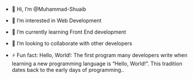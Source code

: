 - 👋 Hi, I’m @Muhammad-Shuaib
- 👀 I’m interested in Web Development
- 🌱 I’m currently learning Front End development
- 💞️ I’m looking to collaborate with other developers

- ⚡ Fun fact: Hello, World!: The first program many developers write when learning a new programming language is “Hello, World!”. This tradition dates back to the early days of programming..

<!---
Muhammad-Shuaib/Muhammad-Shuaib is a ✨ special ✨ repository because its `README.md` (this file) appears on your GitHub profile.
You can click the Preview link to take a look at your changes.
--->
